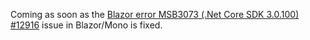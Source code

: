 Coming as soon as the [Blazor error MSB3073 (.Net Core SDK 3.0.100)	#12916](https://github.com/mono/mono/issues/12916) issue in Blazor/Mono is fixed.